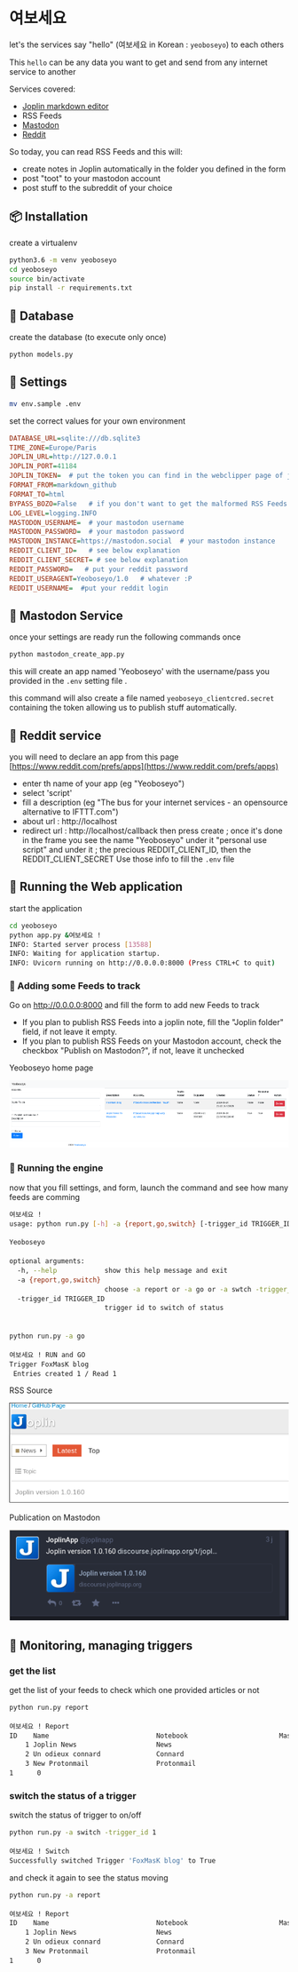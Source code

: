 # 여보세요

let's the services say "hello" (여보세요 in Korean : `yeoboseyo`) to each others

This `hello` can be any data you want to get and send from any internet service to another

Services covered:

- [Joplin markdown editor](https://joplinapp.org)
- RSS Feeds
- [Mastodon](https://mastodon.social)
- [Reddit](https://reddit.com)

So today, you can read RSS Feeds and this will:
* create notes in Joplin automatically in the folder you defined in the form
* post "toot" to your mastodon account
* post stuff to the subreddit of your choice

## :package: Installation

create a virtualenv

```bash
python3.6 -m venv yeoboseyo
cd yeoboseyo
source bin/activate
pip install -r requirements.txt
```

## :dvd: Database

create the database (to execute only once)
```bash
python models.py
```

##  :wrench: Settings
```bash
mv env.sample .env
```
set the correct values for your own environment
```ini
DATABASE_URL=sqlite:///db.sqlite3
TIME_ZONE=Europe/Paris
JOPLIN_URL=http://127.0.0.1
JOPLIN_PORT=41184
JOPLIN_TOKEN=  # put the token you can find in the webclipper page of joplin editor
FORMAT_FROM=markdown_github
FORMAT_TO=html
BYPASS_BOZO=False   # if you don't want to get the malformed RSS Feeds set it to False
LOG_LEVEL=logging.INFO
MASTODON_USERNAME=  # your mastodon username
MASTODON_PASSWORD=  # your mastodon password
MASTODON_INSTANCE=https://mastodon.social  # your mastodon instance
REDDIT_CLIENT_ID=   # see below explanation
REDDIT_CLIENT_SECRET= # see below explanation
REDDIT_PASSWORD=   # put your reddit password
REDDIT_USERAGENT=Yeoboseyo/1.0   # whatever :P
REDDIT_USERNAME=  #put your reddit login
```

##  :shell: Mastodon Service
once your settings are ready run the following commands once

```bash
python mastodon_create_app.py
```
this will create an app named 'Yeoboseyo' with the username/pass you provided in the `.env` setting file .

this command will also create a file named `yeoboseyo_clientcred.secret` containing the token allowing us to publish stuff automatically.

##  :shell: Reddit service

you will need to declare an app from this page [https://www.reddit.com/prefs/apps](https://www.reddit.com/prefs/apps)

* enter th name of your app (eg "Yeoboseyo")
* select 'script'
* fill a description (eg "The bus for your internet services - an opensource alternative to IFTTT.com")
* about url : http://localhost
* redirect url : http://localhost/callback
then press create ; once it's done
in the frame you see the name "Yeoboseyo" under it "personal use script" and under it ; the precious REDDIT_CLIENT_ID, then the REDDIT_CLIENT_SECRET
Use those info to fill the `.env` file

## :mega: Running the Web application

start the application
```bash
cd yeoboseyo
python app.py &여보세요 !
INFO: Started server process [13588]
INFO: Waiting for application startup.
INFO: Uvicorn running on http://0.0.0.0:8000 (Press CTRL+C to quit)
```


### :eyes: Adding some Feeds to track

Go on http://0.0.0.0:8000 and fill the form to add new Feeds to track

* If you plan to publish RSS Feeds into a joplin note, fill the "Joplin folder" field, if not leave it empty.
* If you plan to publish RSS Feeds on your Mastodon account, check the checkbox "Publish on Mastodon?", if not, leave it unchecked


Yeoboseyo home page

![Yeoboseyo home page](doc/Yeoboseyo.png)

###  :dizzy: Running the engine

now that you fill settings, and form, launch the command and see how many feeds are comming
```bash
여보세요 !
usage: python run.py [-h] -a {report,go,switch} [-trigger_id TRIGGER_ID]

Yeoboseyo

optional arguments:
  -h, --help            show this help message and exit
  -a {report,go,switch}
                        choose -a report or -a go or -a swtch -trigger_id <id>
  -trigger_id TRIGGER_ID
                        trigger id to switch of status


python run.py -a go

여보세요 ! RUN and GO
Trigger FoxMasK blog
 Entries created 1 / Read 1

```

RSS Source

![RSS Source](doc/Source_RSS.png)

Publication on Mastodon

![On Mastodon](doc/Mastodon.png)

## :mega: Monitoring, managing triggers

### get the list
get the list of your feeds to check which one provided articles or not
```bash
python run.py report

여보세요 ! Report
ID    Name                           Notebook                       Mastodon Status  Triggered
    1 Joplin News                    News                                  0       0 2019-09-27 23:10:26
    2 Un odieux connard              Connard                               0       1 2019-10-10 21:48:55
    3 New Protonmail                 Protonmail                            0       1 2019-10-10 21:48:55
1      0
```

### switch the status of a trigger
switch the status of trigger to on/off
```bash
python run.py -a switch -trigger_id 1

여보세요 ! Switch
Successfully switched Trigger 'FoxMasK blog' to True
```
and check it again to see the status moving
```bash
python run.py -a report

여보세요 ! Report
ID    Name                           Notebook                       Mastodon Status  Triggered
    1 Joplin News                    News                                  0       1 2019-09-27 23:10:26
    2 Un odieux connard              Connard                               0       1 2019-10-10 21:48:55
    3 New Protonmail                 Protonmail                            0       1 2019-10-10 21:48:55
1      0
```
